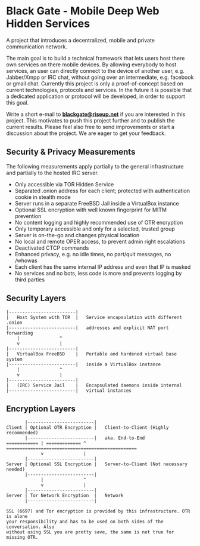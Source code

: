# Black Gate - Mobile Deep Web Hidden Services

A project that introduces a decentralized, mobile and private communication network.

The main goal is to build a technical framework that lets users host there own
services on there mobile devices. By allowing everybody to host services, an user can
directly connect to the device of another user, e.g. Jabber/Xmpp or IRC chat, without
going over an intermediate, e.g. facebook or gmail chat. Currently this project is
only a proof-of-concept based on current technologies, protocols and services. In the
future it is possible that a dedicated application or protocol will be developed, in
order to support this goal.

Write a short e-mail to **blackgate@riseup.net** if you are interested in this project.
This motivates to push this project further and to publish the current results. Please
feel also free to send improvements or start a discussion about the project. We are eager
to get your feedback.

## Security & Privacy Measurements

The following measurements apply partially to the general infrastructure and partially to the hosted IRC server.

* Only accessible via TOR Hidden Service
* Separated .onion address for each client; protected with authentication cookie in stealth mode
* Server runs in a separate FreeBSD Jail inside a VirtualBox instance
* Optional SSL encryption with well known fingerprint for MITM prevention
* No content logging and highly recommended use of OTR encryption
* Only temporary accessible and only for a selected, trusted group
* Server is on-the-go and changes physical location
* No local and remote OPER access, to prevent admin right escalations
* Deactivated CTCP commands
* Enhanced privacy, e.g. no idle times, no part/quit messages, no /whowas
* Each client has the same internal IP address and even that IP is masked
* No services and no bots, less code is more and prevents logging by third parties

## Security Layers

    |-------------------------|
    |   Host System with TOR  |   Service encapsulation with different .onion
    |-------------------------|   addresses and explicit NAT port forwarding
        |               ^
        v               |
    |-------------------------|
    |   VirtualBox FreeBSD    |   Portable and hardened virtual base system
    |-------------------------|   inside a VirtualBox instance
        |               ^
        v               |
    |-------------------------|
    |   (IRC) Service Jail    |   Encapsulated daemons inside internal
    |-------------------------|   virtual instances

## Encryption Layers

           |-------------------------|
    Client | Optional OTR Encryption |   Client-to-Client (Highly recommended)
           |-------------------------|   aka. End-to-End
    ============ | ============= ^ =================================================
                 v               |
           |-------------------------|
    Server | Optional SSL Encryption |   Server-to-Client (Not necessary needed)
           |-------------------------|
                 |               ^
                 v               |
           |-------------------------|
    Server | Tor Network Encryption  |   Network
           |-------------------------|
           
    SSL (6697) and Tor encryption is provided by this infrastructure. OTR is alone
    your responsibility and has to be used on both sides of the conversation. Also
    without using SSL you are pretty save, the same is not true for missing OTR.
